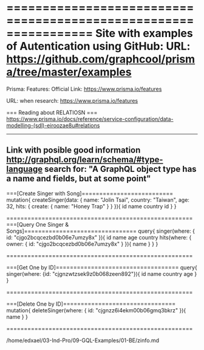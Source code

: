 
================================================================
Site with examples of Autentication using GitHub:
URL: https://github.com/graphcool/prisma/tree/master/examples
================================================================

Prisma: Features: Official Link: https://www.prisma.io/features

URL: when research:
https://www.prisma.io/features








=== Reading about RELATIOSN === https://www.prisma.io/docs/reference/service-configuration/data-modelling-(sdl)-eiroozae8u#relations






-----------------------------------------------------
Link with posible good information 
http://graphql.org/learn/schema/#type-language
search for: "A GraphQL object type has a name and fields, but at some point"
-----------------------------------------------------




===[Create Singer with Song]==========================
mutation{
  createSinger(data: {
    name: "Jolin Tsai",
    country: "Taiwan",
    age: 32,
    hits: {
      create: {
        name: "Honey Trap"
      }
    }
  }){
    id
    name
    country
    id
  }
}

=====================================================
===[Query One Singer & Songs]================================
query{
  singer(where: { id: "cjgo2bcqcezbd0b06e7umzy8x" }){
    id
    name
    age
    country
    hits(where: { owner: { id: "cjgo2bcqcezbd0b06e7umzy8x" } }){
      name
    }
  }
}

=====================================================




===[Get One by ID]===================================
query{
  singer(where: {id: "cjgnzwtzsek9z0b068zeen892"}){
    id
    name
    country
    age
  }
}

=====================================================


===[Delete One by ID]================================
mutation{
  deleteSinger(where: { id: "cjgnzz6i4ekm00b06gmq3bkrz" }){
    name
  }
}

=====================================================


/home/edxael/03-Ind-Pro/09-GQL-Examples/01-BE/zinfo.md